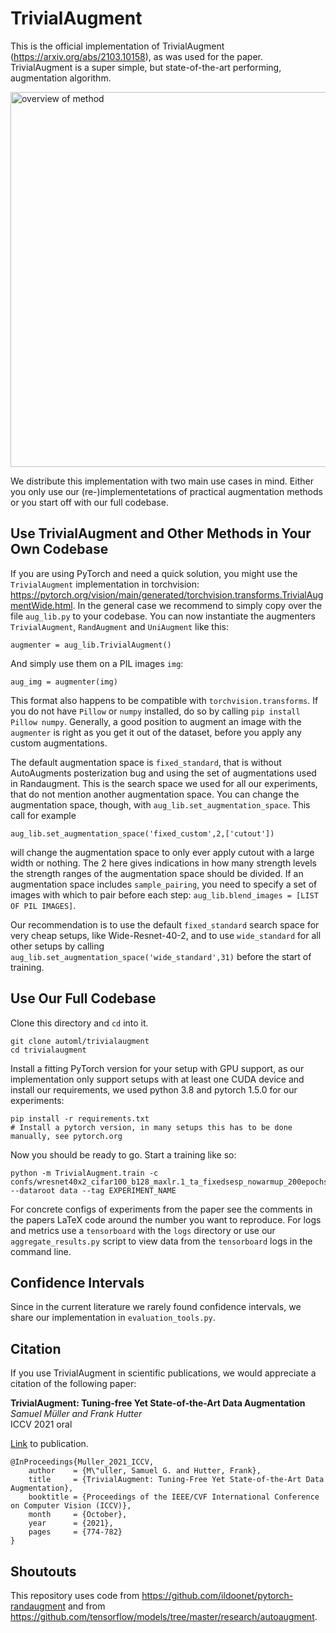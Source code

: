 

# TrivialAugment

This is the official implementation of TrivialAugment (https://arxiv.org/abs/2103.10158), as was used for the paper.
TrivialAugment is a super simple, but state-of-the-art performing, augmentation algorithm.

<img src="https://user-images.githubusercontent.com/9828297/155092858-c8fd382e-562d-4305-b0d6-f3404cab80f3.png" alt="overview of method" width="600"/>

We distribute this implementation with two main use cases in mind.
Either you only use our (re-)implementetations of practical augmentation methods or you start off with our full codebase.

## Use TrivialAugment and Other Methods in Your Own Codebase
If you are using PyTorch and need a quick solution, you might use the `TrivialAugment` implementation in torchvision: https://pytorch.org/vision/main/generated/torchvision.transforms.TrivialAugmentWide.html.
In the general case we recommend to simply copy over the file `aug_lib.py` to your codebase.
You can now instantiate the augmenters `TrivialAugment`, `RandAugment` and `UniAugment` like this:
```
augmenter = aug_lib.TrivialAugment()
```
And simply use them on a PIL images `img`:
```
aug_img = augmenter(img)
```
This format also happens to be compatible with `torchvision.transforms`.
If you do not have `Pillow` or `numpy` installed, do so by calling `pip install Pillow numpy`.
Generally, a good position to augment an image with the `augmenter` is right as you get it out of the dataset, before you apply any custom augmentations.

The default augmentation space is `fixed_standard`, that is without AutoAugments posterization bug and using the set of augmentations used in Randaugment.
This is the search space we used for all our experiments, that do not mention another augmentation space.
You can change the augmentation space, though, with `aug_lib.set_augmentation_space`.
This call for example
```
aug_lib.set_augmentation_space('fixed_custom',2,['cutout'])
```
will change the augmentation space to only ever apply cutout with a large width or nothing.
The 2 here gives indications in how many strength levels the strength ranges of the augmentation space should be divided.
If an augmentation space includes `sample_pairing`, you need to specify a set of images with which to pair before each step:
`aug_lib.blend_images = [LIST OF PIL IMAGES]`. 

Our recommendation is to use the default `fixed_standard` search space for very cheap setups, like Wide-Resnet-40-2, and to use `wide_standard` for all other setups by calling `aug_lib.set_augmentation_space('wide_standard',31)` before the start of training.

## Use Our Full Codebase
Clone this directory and `cd` into it.
```
git clone automl/trivialaugment
cd trivialaugment
```
Install a fitting PyTorch version for your setup with GPU support,
as our implementation only support setups with at least one CUDA device and
install our requirements, we used python 3.8 and pytorch 1.5.0 for our experiments:
```
pip install -r requirements.txt
# Install a pytorch version, in many setups this has to be done manually, see pytorch.org
```

Now you should be ready to go. Start a training like so:
```
python -m TrivialAugment.train -c confs/wresnet40x2_cifar100_b128_maxlr.1_ta_fixedsesp_nowarmup_200epochs.yaml --dataroot data --tag EXPERIMENT_NAME
```
For concrete configs of experiments from the paper see the comments in the papers LaTeX code around the number you want to reproduce.
For logs and metrics use a `tensorboard` with the `logs` directory or use our `aggregate_results.py` script to view data from the `tensorboard` logs in the command line.

## Confidence Intervals
Since in the current literature we rarely found confidence intervals, we share our implementation in `evaluation_tools.py`.




## Citation

If you use TrivialAugment in scientific publications, we would appreciate a citation of the following paper:

**TrivialAugment: Tuning-free Yet State-of-the-Art Data Augmentation**  
*Samuel Müller and Frank Hutter*  
ICCV 2021 oral  

[Link](https://openaccess.thecvf.com/content/ICCV2021/html/Muller_TrivialAugment_Tuning-Free_Yet_State-of-the-Art_Data_Augmentation_ICCV_2021_paper.html) to publication.
```
@InProceedings{Muller_2021_ICCV,
    author    = {M\"uller, Samuel G. and Hutter, Frank},
    title     = {TrivialAugment: Tuning-Free Yet State-of-the-Art Data Augmentation},
    booktitle = {Proceedings of the IEEE/CVF International Conference on Computer Vision (ICCV)},
    month     = {October},
    year      = {2021},
    pages     = {774-782}
}
```

## Shoutouts

This repository uses code from https://github.com/ildoonet/pytorch-randaugment and from https://github.com/tensorflow/models/tree/master/research/autoaugment.
